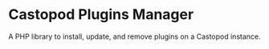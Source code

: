 # Castopod Plugins Manager

A PHP library to install, update, and remove plugins on a Castopod instance.
